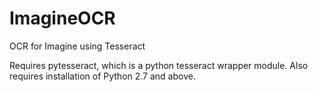 ImagineOCR
==========

OCR for Imagine using Tesseract

Requires pytesseract, which is a python tesseract wrapper module. Also requires installation of Python 2.7 and above. 
